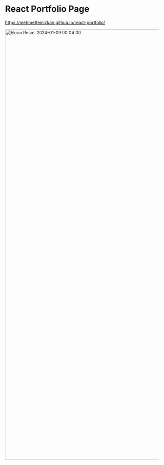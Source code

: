 # React Portfolio Page

https://mehmettemizkan.github.io/react-portfolio/

<img width="1413" alt="Ekran Resmi 2024-01-09 00 04 00" src="https://github.com/mehmettemizkan/react-portfolio/assets/56386597/81a76654-12d8-4416-abc8-665b3aad99e2">
